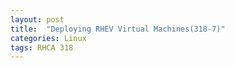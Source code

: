 ```yaml
---
layout: post
title:  "Deploying RHEV Virtual Machines(318-7)"
categories: Linux
tags: RHCA 318
---
```



